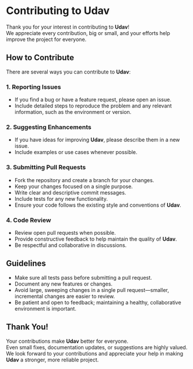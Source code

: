 # Contributing to Udav

Thank you for your interest in contributing to **Udav**!  
We appreciate every contribution, big or small, and your efforts help improve the project for everyone.

## How to Contribute

There are several ways you can contribute to **Udav**:

### 1. Reporting Issues

- If you find a bug or have a feature request, please open an issue.
- Include detailed steps to reproduce the problem and any relevant information, such as the environment or version.

### 2. Suggesting Enhancements

- If you have ideas for improving **Udav**, please describe them in a new issue.
- Include examples or use cases whenever possible.

### 3. Submitting Pull Requests

- Fork the repository and create a branch for your changes.
- Keep your changes focused on a single purpose.
- Write clear and descriptive commit messages.
- Include tests for any new functionality.
- Ensure your code follows the existing style and conventions of **Udav**.

### 4. Code Review

- Review open pull requests when possible.
- Provide constructive feedback to help maintain the quality of **Udav**.
- Be respectful and collaborative in discussions.

## Guidelines

- Make sure all tests pass before submitting a pull request.
- Document any new features or changes.
- Avoid large, sweeping changes in a single pull request—smaller, incremental changes are easier to review.
- Be patient and open to feedback; maintaining a healthy, collaborative environment is important.

## Thank You!

Your contributions make **Udav** better for everyone.  
Even small fixes, documentation updates, or suggestions are highly valued.  
We look forward to your contributions and appreciate your help in making **Udav** a stronger, more reliable project.
